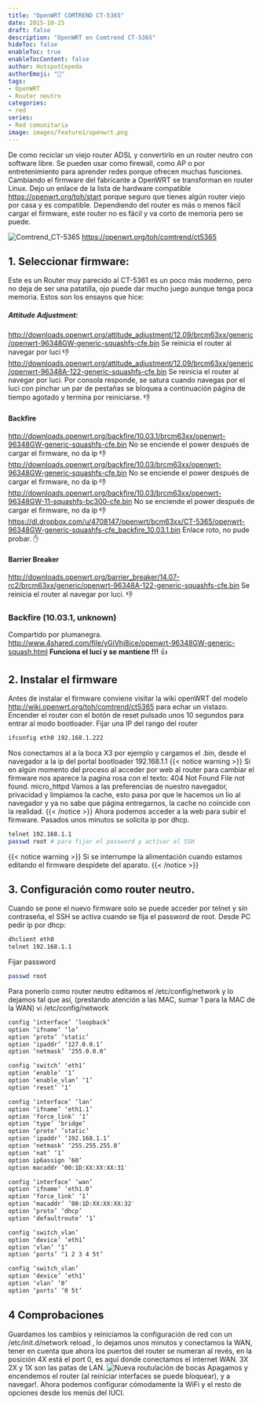 ```yaml
---
title: "OpenWRT COMTREND CT-5365"
date: 2015-10-25
draft: false
description: "OpenWRT en Comtrend CT-5365"
hideToc: false
enableToc: true
enableTocContent: false
author: HotspotCepeda 
authorEmoji: "🗻"
tags:
- OpenWRT
- Router neutro
categories:
- red
series:
- Red comunitaria
image: images/feature1/openwrt.png
---
```

De como reciclar un viejo router ADSL y convertirlo en un router neutro con software libre. Se pueden usar como firewall, como AP o por entretenimiento para aprender redes porque ofrecen muchas funciones. 
Cambiando el firmware del fabricante a OpenWRT se transforman en router Linux. Dejo un enlace de la lista de hardware compatible https://openwrt.org/toh/start porque seguro que tienes algún router viejo por casa y es compatible. Dependiendo del router es más o menos fácil cargar el firmware, este router no es fácil y va corto de memoria pero se puede.

![Comtrend_CT-5365](/gallery/red/CT-5365.png)
https://openwrt.org/toh/comtrend/ct5365

<!--more-->
## 1. Seleccionar firmware:
Este es un Router muy parecido al CT-5361 es un poco más moderno, pero no deja de ser una patatilla, ojo puede dar mucho juego aunque tenga poca memoria.
Estos son los ensayos que hice:
##### Attitude Adjustment:
http://downloads.openwrt.org/attitude_adjustment/12.09/brcm63xx/generic/openwrt-96348GW-generic-squashfs-cfe.bin 
Se reinicia el router al navegar por luci 👎
http://downloads.openwrt.org/attitude_adjustment/12.09/brcm63xx/generic/openwrt-96348A-122-generic-squashfs-cfe.bin 
Se reinicia el router al navegar por luci. Por consola responde, se satura cuando navegas por el luci con pinchar un par de pestañas se bloquea a continuación página de tiempo agotado y termina por reiniciarse. 👎
#### Backfire
http://downloads.openwrt.org/backfire/10.03.1/brcm63xx/openwrt-96348GW-generic-squashfs-cfe.bin 
No se enciende el power después de cargar el firmware, no da ip 👎
http://downloads.openwrt.org/backfire/10.03/brcm63xx/openwrt-96348GW-generic-squashfs-cfe.bin 
No se enciende el power después de cargar el firmware, no da ip 👎
http://downloads.openwrt.org/backfire/10.03/brcm63xx/openwrt-96348GW-11-squashfs-bc300-cfe.bin 
No se enciende el power después de cargar el firmware, no da ip 👎
https://dl.dropbox.com/u/4708147/openwrt/bcm63xx/CT-5365/openwrt-96348GW-generic-squashfs-cfe_backfire_10.03.1.bin 
Enlace roto, no pude probar. ✋
#### Barrier Breaker
http://downloads.openwrt.org/barrier_breaker/14.07-rc2/brcm63xx/generic/openwrt-96348A-122-generic-squashfs-cfe.bin 
Se reinicia el router al navegar por luci. 👎
### Backfire (10.03.1, unknown)
Compartido por plumanegra.
http://www.4shared.com/file/yGiVhj8ice/openwrt-96348GW-generic-squash.html 
**Funciona el luci y se mantiene !!!** 👍
## 2. Instalar el firmware
Antes de instalar el firmware conviene visitar la wiki openWRT del modelo http://wiki.openwrt.org/toh/comtrend/ct5365 para echar un vistazo.
Encender el router con el botón de reset pulsado unos 10 segundos para entrar al modo bootloader.
Fijar una IP del rango del router 
``` bash
ifconfig eth0 192.168.1.222
```
Nos conectamos al a la boca X3 por ejemplo y cargamos el .bin, desde el navegador a la ip del portal bootloader 192.168.1.1 
{{< notice warning >}}
Si en algún momento del proceso al acceder por web al router para cambiar el firmware nos aparece la pagina rosa con el texto:
404 Not Found
File not found.
micro_httpd
Vamos a las preferencias de nuestro navegador, privacidad y limpiamos la cache, esto pasa por que le hacemos un lio al navegador y ya no sabe que página entregarnos, la cache no coincide con la realidad.
{{< /notice >}}
Ahora podemos acceder a la web para subir el firmware. Pasados unos minutos se solicita ip por dhcp.
``` bash
telnet 192.168.1.1
passwd root # para fijar el password y activar el SSH
```

{{< notice warning >}}
Si se interrumpe la alimentación cuando estamos editando el firmware despídete del aparato.
{{< /notice >}}

## 3. Configuración como router neutro.
Cuando se pone el nuevo firmware solo se puede acceder por telnet y sin contraseña, el SSH se activa cuando se fija el password de root.
Desde PC pedir ip por dhcp:
``` bash
dhclient eth0
telnet 192.168.1.1
```
Fijar password
``` bash
passwd root
```
Para ponerlo como router neutro editamos el /etc/config/network y lo dejamos tal que así, (prestando atención a las MAC, sumar 1 para la MAC de la WAN)
vi /etc/config/network
``` bash
config ‘interface’ ‘loopback’
option ‘ifname’ ‘lo’
option ‘proto’ ‘static’
option ‘ipaddr’ ‘127.0.0.1’
option ‘netmask’ ‘255.0.0.0’

config ‘switch’ ‘eth1’
option ‘enable’ ‘1’
option ‘enable_vlan’ ‘1’
option ‘reset’ ‘1’

config ‘interface’ ‘lan’
option ‘ifname’ ‘eth1.1’
option ‘force_link’ ‘1’
option ‘type’ ‘bridge’
option ‘proto’ ‘static’
option ‘ipaddr’ ‘192.168.1.1’
option ‘netmask’ ‘255.255.255.0’
option ‘nat’ ‘1’
option ip6assign ’60’
option macaddr ’00:1D:XX:XX:XX:31′

config ‘interface’ ‘wan’
option ‘ifname’ ‘eth1.0’
option ‘force_link’ ‘1’
option ‘macaddr’ ’00:1D:XX:XX:XX:32′
option ‘proto’ ‘dhcp’
option ‘defaultroute’ ‘1’

config ‘switch_vlan’
option ‘device’ ‘eth1’
option ‘vlan’ ‘1’
option ‘ports’ ‘1 2 3 4 5t’

config ‘switch_vlan’
option ‘device’ ‘eth1’
option ‘vlan’ ‘0’
option ‘ports’ ‘0 5t’
```
## 4 Comprobaciones
Guardamos los cambios y reiniciamos la configuración de red con un /etc/init.d/network reload , lo dejamos unos minutos y conectamos la WAN, tener en cuenta que ahora los puertos del router se numeran al revés, en la posición 4X está el port 0, es aquí donde conectamos el internet WAN. 3X 2X y 1X son las patas de LAN.
![Nueva routulación de bocas](/gallery/red/bocas.PNG)
Apagamos y encendemos el router (al reiniciar interfaces se puede bloquear), y a navegar!. 
Ahora podemos configurar cómodamente la WiFi y el resto de opciones desde los menús del lUCI.



